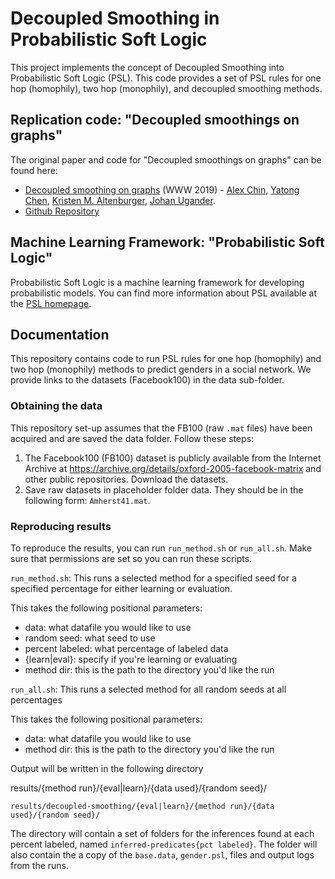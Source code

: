 # Decoupled Smoothing in Probabilistic Soft Logic

This project implements the concept of Decoupled Smoothing into Probabilistic Soft Logic (PSL). This code provides a set of PSL rules for one hop (homophily), two hop (monophily), and decoupled smoothing methods.

## Replication code: "Decoupled smoothings on graphs"

The original paper and code for "Decoupled smoothings on graphs" can be found here:

* [Decoupled smoothing on graphs](https://dl.acm.org/citation.cfm?doid=3308558.3313748) (WWW 2019) - [Alex Chin](https://ajchin.github.io/), [Yatong Chen](https://github.com/YatongChen/), [Kristen M. Altenburger](http://kaltenburger.github.io/), [Johan Ugander](https://web.stanford.edu/~jugander/).
* [Github Repository](https://github.com/YatongChen/decoupled_smoothing_on_graphs)

## Machine Learning Framework: "Probabilistic Soft Logic"

Probabilistic Soft Logic is a machine learning framework for developing probabilistic models. You can find more information about PSL available at the [PSL homepage](https://psl.linqs.org/). 

## Documentation

This repository contains code to run PSL rules for one hop (homophily) and two hop (monophily) methods to predict genders in a social network. 
We provide links to the datasets (Facebook100) in the data sub-folder.

### Obtaining the data

This repository set-up assumes that the FB100 (raw `.mat` files) have been acquired and are saved the data folder. Follow these steps:
1. The Facebook100 (FB100) dataset is publicly available from the Internet Archive at https://archive.org/details/oxford-2005-facebook-matrix and other public repositories. Download the datasets.
2. Save raw datasets in placeholder folder data. They should be in the following form: `Amherst41.mat`.

### Reproducing results

To reproduce the results, you can run `run_method.sh` or `run_all.sh`. Make sure that permissions are set so you can run these scripts.

`run_method.sh`: This runs a selected method for a specified seed for a specified percentage for either learning or evaluation.

This takes the following positional parameters: 
* data: what datafile you would like to use
* random seed: what seed to use
* percent labeled: what percentage of labeled data
* {learn|eval}: specify if you're learning or evaluating
* method dir: this is the path to the directory you'd like the run

`run_all.sh`: This runs a selected method for all random seeds at all percentages

This takes the following positional parameters: 
* data: what datafile you would like to use
* method dir: this is the path to the directory you'd like the run

Output will be written in the following directory

results/{method run}/{eval|learn}/{data used}/{random seed}/

`results/decoupled-smoothing/{eval|learn}/{method run}/{data used}/{random seed}/`

The directory will contain a set of folders for the inferences found at each percent labeled, named `inferred-predicates{pct labeled}`.
The folder will also contain the a copy of the `base.data`, `gender.psl`, files and output logs from the runs.
